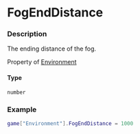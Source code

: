 # FogEndDistance
### Description
The ending distance of the fog.

Property of [Environment](/classes/Environment/)

#### Type
`number`

### Example
```lua
game["Environment"].FogEndDistance = 1000
```
